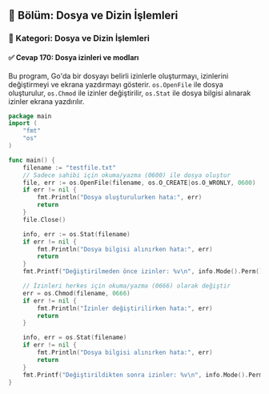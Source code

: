 ## 📘 Bölüm: Dosya ve Dizin İşlemleri  
### 🔹 Kategori: Dosya ve Dizin İşlemleri  
#### ✅ Cevap 170: Dosya izinleri ve modları

Bu program, Go'da bir dosyayı belirli izinlerle oluşturmayı, izinlerini değiştirmeyi ve ekrana yazdırmayı gösterir. `os.OpenFile` ile dosya oluşturulur, `os.Chmod` ile izinler değiştirilir, `os.Stat` ile dosya bilgisi alınarak izinler ekrana yazdırılır.

```go
package main
import (
    "fmt"
    "os"
)

func main() {
    filename := "testfile.txt"
    // Sadece sahibi için okuma/yazma (0600) ile dosya oluştur
    file, err := os.OpenFile(filename, os.O_CREATE|os.O_WRONLY, 0600)
    if err != nil {
        fmt.Println("Dosya oluşturulurken hata:", err)
        return
    }
    file.Close()

    info, err := os.Stat(filename)
    if err != nil {
        fmt.Println("Dosya bilgisi alınırken hata:", err)
        return
    }
    fmt.Printf("Değiştirilmeden önce izinler: %v\n", info.Mode().Perm())

    // İzinleri herkes için okuma/yazma (0666) olarak değiştir
    err = os.Chmod(filename, 0666)
    if err != nil {
        fmt.Println("İzinler değiştirilirken hata:", err)
        return
    }

    info, err = os.Stat(filename)
    if err != nil {
        fmt.Println("Dosya bilgisi alınırken hata:", err)
        return
    }
    fmt.Printf("Değiştirildikten sonra izinler: %v\n", info.Mode().Perm())
}
```
